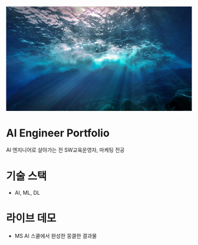 
![결국 닿을 곳](ocen.jpg)


#  AI Engineer Portfolio
AI 엔지니어로 살아가는 전 SW교육운영자, 마케팅 전공

# 기술 스택
- AI, ML, DL

# 라이브 데모
- MS AI 스쿨에서 완성한 뭉클한 결과물
